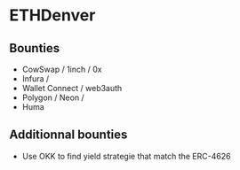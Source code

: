 # ETHDenver

## Bounties
- CowSwap / 1inch / 0x
- Infura / 
- Wallet Connect / web3auth
- Polygon / Neon / 
- Huma

## Additionnal bounties

- Use OKK to find yield strategie that match the ERC-4626
